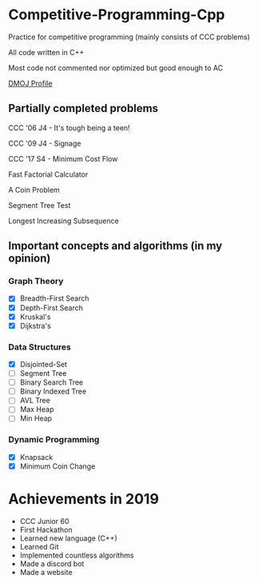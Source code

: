 # Competitive-Programming-Cpp
Practice for competitive programming (mainly consists of CCC problems)

All code written in C++

Most code not commented nor optimized but good enough to AC

[DMOJ Profile](https://dmoj.ca/user/RyanLi)

## Partially completed problems
CCC '06 J4 - It's tough being a teen!

CCC '09 J4 - Signage

CCC '17 S4 - Minimum Cost Flow

Fast Factorial Calculator

A Coin Problem

Segment Tree Test

Longest Increasing Subsequence

## Important concepts and algorithms (in my opinion)

### Graph Theory
- [x] Breadth-First Search
- [x] Depth-First Search
- [x] Kruskal's
- [x] Dijkstra's

### Data Structures
- [x] Disjointed-Set
- [ ] Segment Tree
- [ ] Binary Search Tree
- [ ] Binary Indexed Tree
- [ ] AVL Tree
- [ ] Max Heap
- [ ] Min Heap

### Dynamic Programming
- [x] Knapsack
- [x] Minimum Coin Change

# Achievements in 2019

- CCC Junior 60
- First Hackathon
- Learned new language (C++)
- Learned Git
- Implemented countless algorithms
- Made a discord bot
- Made a website